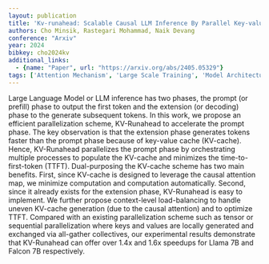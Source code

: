```yaml
---
layout: publication
title: 'Kv-runahead: Scalable Causal LLM Inference By Parallel Key-value Cache Generation'
authors: Cho Minsik, Rastegari Mohammad, Naik Devang
conference: "Arxiv"
year: 2024
bibkey: cho2024kv
additional_links:
  - {name: "Paper", url: "https://arxiv.org/abs/2405.05329"}
tags: ['Attention Mechanism', 'Large Scale Training', 'Model Architecture', 'Prompting', 'RAG', 'Uncategorized']
---
```

Large Language Model or LLM inference has two phases, the prompt (or prefill)
phase to output the first token and the extension (or decoding) phase to the
generate subsequent tokens. In this work, we propose an efficient
parallelization scheme, KV-Runahead to accelerate the prompt phase. The key
observation is that the extension phase generates tokens faster than the prompt
phase because of key-value cache (KV-cache). Hence, KV-Runahead parallelizes
the prompt phase by orchestrating multiple processes to populate the KV-cache
and minimizes the time-to-first-token (TTFT). Dual-purposing the KV-cache
scheme has two main benefits. First, since KV-cache is designed to leverage the
causal attention map, we minimize computation and computation automatically.
Second, since it already exists for the extension phase, KV-Runahead is easy to
implement. We further propose context-level load-balancing to handle uneven
KV-cache generation (due to the causal attention) and to optimize TTFT.
Compared with an existing parallelization scheme such as tensor or sequential
parallelization where keys and values are locally generated and exchanged via
all-gather collectives, our experimental results demonstrate that KV-Runahead
can offer over 1.4x and 1.6x speedups for Llama 7B and Falcon 7B respectively.
